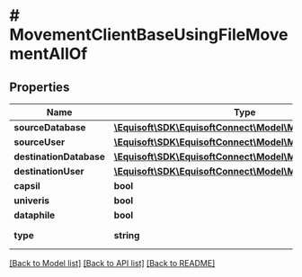 # # MovementClientBaseUsingFileMovementAllOf

## Properties

Name | Type | Description | Notes
------------ | ------------- | ------------- | -------------
**sourceDatabase** | [**\Equisoft\SDK\EquisoftConnect\Model\MovementDatabase**](MovementDatabase.md) |  | [optional]
**sourceUser** | [**\Equisoft\SDK\EquisoftConnect\Model\MovementUser**](MovementUser.md) |  | [optional]
**destinationDatabase** | [**\Equisoft\SDK\EquisoftConnect\Model\MovementDatabase**](MovementDatabase.md) |  | [optional]
**destinationUser** | [**\Equisoft\SDK\EquisoftConnect\Model\MovementUser**](MovementUser.md) |  | [optional]
**capsil** | **bool** |  | [optional]
**univeris** | **bool** |  | [optional]
**dataphile** | **bool** |  | [optional]
**type** | **string** |  | [optional] [default to 'CLIENTBASE_USING_FILE']

[[Back to Model list]](../../README.md#models) [[Back to API list]](../../README.md#endpoints) [[Back to README]](../../README.md)

